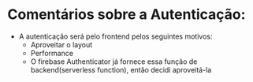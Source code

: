 # Comentários sobre a Autenticação: #

- A autenticação será pelo frontend pelos seguintes motivos:
  - Aproveitar o layout
  - Performance
  - O firebase Authenticator já fornece essa função de backend(serverless function), então decidi aproveitá-la
